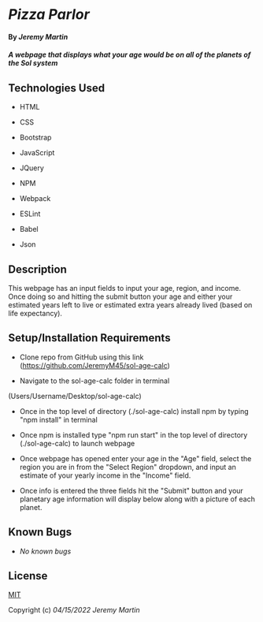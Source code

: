
  

# _Pizza Parlor_

  

#### By _**Jeremy Martin**_

  

#### _A webpage that displays what your age would be on all of the planets of the Sol system_

  

## Technologies Used

  

* HTML

* CSS

* Bootstrap

* JavaScript

* JQuery

* NPM

* Webpack

* ESLint

* Babel

* Json

  

## Description

This webpage has an input fields to input your age, region, and income. Once doing so and hitting the submit button your age and either your estimated years left to live or estimated extra years already lived (based on life expectancy).

  

## Setup/Installation Requirements

  

* Clone repo from GitHub using this link (https://github.com/JeremyM45/sol-age-calc)

  

* Navigate to the sol-age-calc folder in terminal

(Users/Username/Desktop/sol-age-calc)

  

* Once in the top level of directory (./sol-age-calc) install npm by typing "npm install" in terminal

  

* Once npm is installed type "npm run start" in the top level of directory (./sol-age-calc) to launch webpage

  

* Once webpage has opened enter your age in the "Age" field, select the region you are in from the "Select Region" dropdown, and input an estimate of your yearly income in the "Income" field.

  

* Once info is entered the three fields hit the "Submit" button and your planetary age information will display below along with a picture of each planet.

  

## Known Bugs

*  _No known bugs_

  

## License

[MIT](https://opensource.org/licenses/MIT)

  

Copyright (c) _04/15/2022_  _Jeremy Martin_
